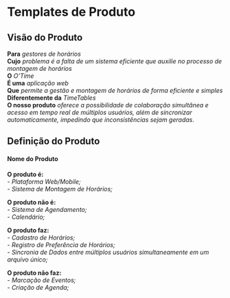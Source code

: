 # Templates de Produto

## Visão do Produto

**Para** *gestores de horários*<br>
**Cujo** *problema é a falta de um sistema eficiente que auxilie no processo de montagem de horários* <br>
**O** *O'Time* <br>
**É uma** *aplicação web* <br>
**Que** *permite a gestão e montagem de horários de forma eficiente e simples* <br>
**Diferentemente da** *TimeTables* <br>
**O nosso produto** *oferece a possibilidade de colaboração simultânea e acesso em tempo real de múltiplos usuários, além de sincronizar automaticamente, impedindo que inconsistências sejam geradas*.

## Definição do Produto

#### Nome do Produto

**O produto é:** <br>
*- Plataforma Web/Mobile;*<br>
*- Sistema de Montagem de Horários;* 

**O produto não é:** <br>
*- Sistema de Agendamento;*<br>
*- Calendário;*

**O produto faz:** <br>
*- Cadastro de Horários;*<br>
*- Registro de Preferência de Horários;*<br>
*- Sincronia de Dados entre múltiplos usuários simultaneamente em um arquivo único;*<br>

**O produto não faz:**<br>
*- Marcação de Eventos;*<br>
*- Criação de Agenda;*<br>

